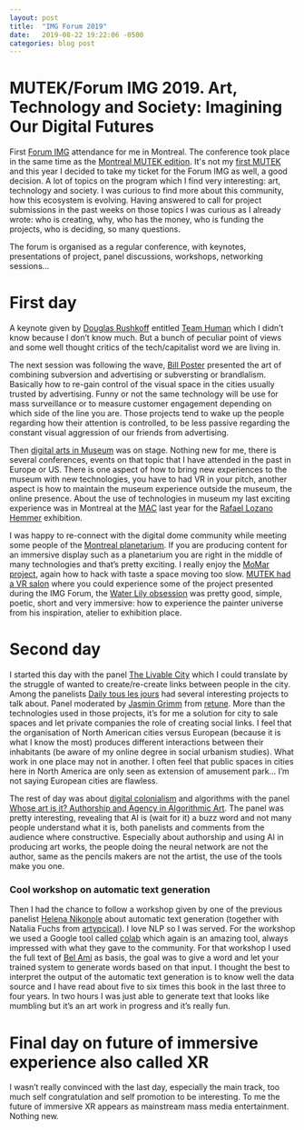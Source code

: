 ```yaml
---
layout: post
title:  "IMG Forum 2019"
date:   2019-08-22 19:22:06 -0500
categories: blog post
---
```


# MUTEK/Forum IMG 2019. Art, Technology and Society: Imagining Our Digital Futures
First [Forum IMG][IMGForum-link] attendance for me in Montreal. The conference took place in the same time as the [Montreal MUTEK edition][MUTEK-linkh]. It's not my [first MUTEK][mrbonsoirFirstMUTEK-link] and this year I decided to take my ticket for the Forum IMG as well, a good decision. A lot of topics on the program which I find very interesting: art, technology  and society. I was curious to find more about this community, how this ecosystem is evolving. Having answered to call for project submissions in the past weeks on those topics I was curious as I already wrote: who is creating, why, who has the money, who is funding the projects, who is deciding, so many questions.

The forum is organised as a regular conference, with keynotes, presentations of project, panel discussions, workshops, networking sessions…

# First day
A keynote given by [Douglas Rushkoff][DouglasRushkoff-link] entitled [Team Human][TeamHuman-link] which I didn’t know because I don’t know much. But a bunch of peculiar point of views and some well thought critics of the tech/capitalist word we are living in.

The next session was following the wave, [Bill Poster][BillPoster-link] presented the art of combining subversion and advertising or subversting or brandlalism. Basically how to re-gain control of the visual space in the cities usually trusted by advertising. Funny or not the same technology will be use for mass surveillance or to measure customer engagement depending on which side of the line you are.  Those projects tend to wake up the people regarding how their attention is controlled, to be less passive regarding the constant visual aggression of our friends from advertising.

Then [digital arts in Museum][DigitalArtMuseum_link] was on stage. Nothing new for me, there is several conferences, events on that topic that I have attended in the past in Europe or US. There is one aspect of how to bring new experiences to the museum with new technologies, you have to had VR in your pitch, another aspect is how to maintain the museum experience outside the museum, the online presence. About the use of technologies in museum my last exciting experience was in Montreal at the [MAC][MAC-link] last year for the [Rafael Lozano Hemmer][DigitalPoetry-link] exhibition.

I was happy to re-connect with the digital dome community while meeting some people of the [Montreal planetarium][MontrealPlanetarium-link]. If you are producing content for an immersive display such as a planetarium you are right in the middle of many technologies and that’s pretty exciting. I really enjoy the [MoMar project][MoMAR-link], again how to hack with taste a space moving too slow. [MUTEK had a VR salon][MUTEKVRSalon-link] where you could experience some of the project presented during the IMG Forum, the [Water Lily obsession][lucidrealities-link] was pretty good, simple, poetic, short and very immersive: how to experience the painter universe from his inspiration, atelier to exhibition place.

# Second day

I started this day with the panel [The Livable City][PanelLivableCity-link] which I could translate by the struggle of wanted to create/re-create links between people in the city. Among the panelists [Daily tous les jours][dailytouslesjours-link] had several interesting projects to talk about. Panel moderated by [Jasmin Grimm][jassmingrimm-link] from [retune][retune-link]. More than the technologies used in those projects, it’s for me a solution for city to sale spaces and let private companies the role of creating social links. I feel that the organisation of North American cities versus European (because it is what I know the most) produces different interactions between their inhabitants (be aware of my online degree in social urbanism  studies). What work in one place may not in another. I often feel that public spaces in cities here in North America are only seen as extension of amusement park... I’m not saying European cities are flawless.

The rest of day was about [digital colonialism][digitalcolonialism-link] and algorithms with the panel [Whose art is it? Authorship and Agency in Algorithmic Art][whoartisit-link]. The panel was pretty interesting, revealing that AI is (wait for it) a buzz word and not many people understand what it is, both panelists and comments from the audience where constructive. Especially about authorship and using AI in producing art works, the people doing the neural network are not the author, same as the pencils makers are not the artist, the use of the tools make you one.

### Cool workshop on automatic text generation
Then I had the chance to follow a workshop given by one of the previous panelist [Helena Nikonole][nikonole-link] about automatic text generation (together with Natalia Fuchs from [artypcical][artypical-link]). I love NLP so I was served. For the workshop we used a Google tool called [colab][colabgoogle-link] which again is an amazing tool, always impressed with what they gave to the community. For that workshop I used the full text of [Bel Ami][BelAmi-link] as basis, the goal was to give a word and let your trained system to generate words based on that input. I thought the best to interpret the output of the automatic text generation is to know well the data source and I have read about five to six times this book in the last three to four years. In two hours I was just able to generate text that looks like mumbling but it’s an art work in progress and it’s really fun.


# Final day on future of immersive experience also called XR

I wasn’t really convinced with the last day, especially the main track, too much self congratulation and self promotion to be interesting. To me the future of immersive XR appears as mainstream mass media entertainment. Nothing new.


[IMGForum-link]:http://www.mutek.org/en/montreal/2019/mutek_img
[MUTEK-linkh]:http://www.mutek.org/en/
[mrbonsoirFirstMUTEK-link]:http://mrbonsoir.blogspot.com/2017/08/premier-mutek.html
[DouglasRushkoff-link]: https://rushkoff.com/
[TeamHuman-link]:https://teamhuman.fm
[BillPoster-link]:http://billposters.ch/
[DigitalArtMuseum_link]:http://www.mutek.org/en/montreal/2019/events/1688-case-studies-innovation-and-digital-art-in-museums
[DigitalPoetry-link]:http://mrbonsoir.blogspot.com/2018/06/digital-poetry.html
[MAC-link]:https://macm.org/
[MontrealPlanetarium-link]:http://espacepourlavie.ca/planetarium
[MoMAR-link]:http://momar.gallery/
[MUTEKVRSalon-link]:http://www.mutek.org/en/montreal/2019/exhibitions/vr-works
[lucidrealities-link]:http://lucidrealities.studio/index.php/portfolio/waterlilies/
[PanelLivableCity-link]:http://www.mutek.org/en/montreal/2019/events/1703-panel-the-livable-city
[dailytouslesjours-link]:http://www.dailytouslesjours.com/
[jassmingrimm-link]:http://jasmingrimm.com/[jassmingrimm-link]
[retune-link]:https://retune.de/
[digitalcolonialism-link]:http://www.mutek.org/en/montreal/2019/events/1697-keynote-algorithmic-colonialism
[whoartisit-link]:http://www.mutek.org/en/montreal/2019/events/1698-panel-whose-art-is-it-authorship-and-agency-in-algorithmic-art
[nikonole-link]:http://nikonole.com/
[colabgoogle-link]:https://colab.research.google.com/notebooks/welcome.ipynb
[artypical-link]:http://www.artypical.com/
[BelAmi-link]:https://en.wikipedia.org/wiki/Bel-Ami
